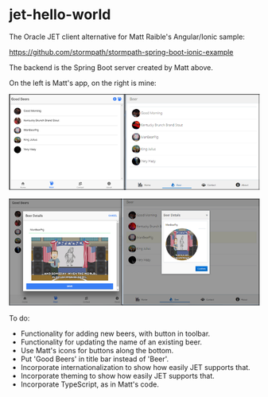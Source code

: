 # jet-hello-world

The Oracle JET client alternative for Matt Raible's Angular/Ionic sample:

https://github.com/stormpath/stormpath-spring-boot-ionic-example

The backend is the Spring Boot server created by Matt above.

On the left is Matt's app, on the right is mine:
<p><img src="src/assets/imgs/pic-1.png"/></p>
<p><img src="src/assets/imgs/pic-2.png"/></p>

To do:
- Functionality for adding new beers, with button in toolbar.
- Functionality for updating the name of an existing beer.
- Use Matt's icons for buttons along the bottom.
- Put 'Good Beers' in title bar instead of 'Beer'.
- Incorporate internationalization to show how easily JET supports that.
- Incorporate theming to show how easily JET supports that.
- Incorporate TypeScript, as in Matt's code.

